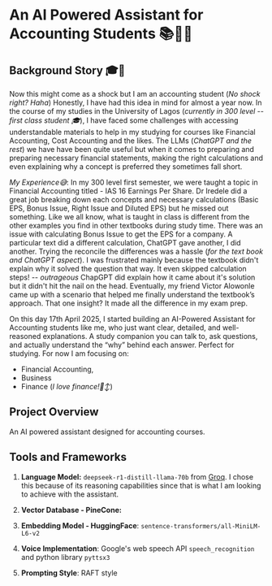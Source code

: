 # An AI Powered Assistant for Accounting Students 📚🧾🧠

## **Background Story 🎓🏫**
Now this might come as a shock but I am an accounting student (*No shock right? Haha*)
Honestly, I have had this idea in mind for almost a year now. In the course of my studies in the University of Lagos (*currently in 300 level -- first class student 🎓*), I have faced some challenges with accessing understandable materials to help in my studying for courses like Financial Accounting, Cost Accounting and the likes. The LLMs (*ChatGPT and the rest*) we have have been quite useful but when it comes to preparing and preparing necessary financial statements, making the right calculations and even explaining why a concept is preferred they sometimes fall short.

*My Experience😅*: In my 300 level first semester, we were taught a topic in Financial Accounting titled - IAS 16 Earnings Per Share. Dr Iredele did a great job breaking down each concepts and necessary calculations (Basic EPS, Bonus Issue, Right Issue and Diluted EPS) but he missed out something. Like we all know, what is taught in class is different from the other examples you find in other textbooks during study time. There was an issue with calculating Bonus Issue to get the EPS for a company. A particular text did a different calculation, ChatGPT gave another, I did another. Trying the reconcile the differences was a hassle (*for the text book and ChatGPT aspect*). I was frustrated mainly because the textbook didn't explain why it solved the question that way. It even skipped calculation steps! -- *outrageous* ChapGPT did explain how it came about it's solution but it didn't hit the nail on the head. Eventually, my friend Victor Alowonle came up with a scenario that helped me finally understand the textbook’s approach. That one insight? It made all the difference in my exam prep.

On this day 17th April 2025, I started building an AI-Powered Assistant for Accounting students like me, who just want clear, detailed, and well-reasoned explanations. A study companion you can talk to, ask questions, and actually understand the “why” behind each answer. Perfect for studying. 
For now I am focusing on:
  - Financial Accounting, 
  - Business 
  - Finance (*I love finance!🙂‍↕️*)






## **Project Overview**
An AI powered assistant designed for accounting courses. 

## **Tools and Frameworks**
1. **Language Model:** `deepseek-r1-distill-llama-70b` from [Groq](https://console.groq.com/). I chose this because of its reasoning capabilities since that is what I am looking to achieve with the assistant. 

2. **Vector Database - PineCone:** 

3. **Embedding Model - HuggingFace**: `sentence-transformers/all-MiniLM-L6-v2`

4. **Voice Implementation**: Google's web speech API `speech_recognition` and python library `pyttsx3`

5. **Prompting Style**: RAFT style
